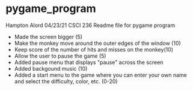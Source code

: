 # pygame_program
Hampton Alord
04/23/21
CSCI 236
Readme file for pygame program

- Made the screen bigger (5)
- Make the monkey move around the outer edges of the window (10)
- Keep score of the number of hits and misses on the monkey(10)
- Allow the user to pause the game (5)
- Added pause menu that displays "pause" across the screen 
- Added backgound music (10)
- Added a start menu to the game where you can enter your own name and select the difficulty, color, etc. (0-20)
